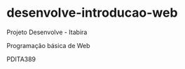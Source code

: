 # desenvolve-introducao-web
<p>Projeto Desenvolve - Itabira</p>
<p>Programação básica de Web</p>
<p>PDITA389</p>
